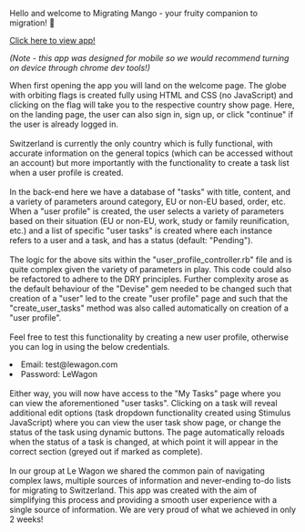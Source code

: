 Hello and welcome to Migrating Mango - your fruity companion to migration! 🥭

<a href="https://migrating-mango.herokuapp.com/" target="_blank">Click here to view app!</a>

<em>(Note - this app was designed for mobile so we would recommend turning on device through chrome dev tools!)</em>

When first opening the app you will land on the welcome page. The globe with orbiting flags is created fully using HTML and CSS (no JavaScript) and clicking on the flag will take you to the respective country show page. Here, on the landing page, the user can also sign in, sign up, or click "continue" if the user is already logged in.
<br>
<br>
Switzerland is currently the only country which is fully functional, with accurate information on the general topics (which can be accessed without an account) but more importantly with the functionality to create a task list when a user profile is created. 
<br>
<br>
In the back-end here we have a database of "tasks" with title, content, and a variety of parameters around category, EU or non-EU based, order, etc. When a "user profile" is created, the user selects a variety of parameters based on their situation (EU or non-EU, work, study or family reunification, etc.) and a list of specific "user tasks" is created where each instance refers to a user and a task, and has a status (default: "Pending").
<br>
<br>
The logic for the above sits within the "user_profile_controller.rb" file and is quite complex given the variety of parameters in play. This code could also be refactored to adhere to the DRY principles. Further complexity arose as the default behaviour of the "Devise" gem needed to be changed such that creation of a "user" led to the create "user profile" page and such that the "create_user_tasks" method was also called automatically on creation of a "user profile".
<br>
<br>
Feel free to test this functionality by creating a new user profile, otherwise you can log in using the below credentials.
<br>
<li>Email: test@lewagon.com</li>
<li>Password: LeWagon</li>
<br>
Either way, you will now have access to the "My Tasks" page where you can view the aforementioned "user tasks". Clicking on a task will reveal additional edit options (task dropdown functionality created using Stimulus JavaScript) where you can view the user task show page, or change the status of the task using dynamic buttons. The page automatically reloads when the status of a task is changed, at which point it will appear in the correct section (greyed out if marked as complete).
<br>
<br>
In our group at Le Wagon we shared the common pain of navigating complex laws, multiple sources of information and never-ending to-do lists for migrating to Switzerland. This app was created with the aim of simplifying this process and providing a smooth user experience with a single source of information. We are very proud of what we achieved in only 2 weeks!
